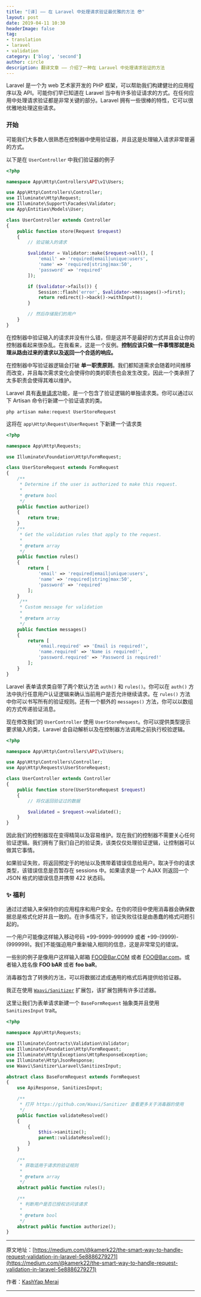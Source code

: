```yaml
---
title: "[译] —— 在 Laravel 中处理请求验证最优雅的方法 😎"
layout: post
date: 2019-04-11 10:30
headerImage: false
tag:
- translation
- laravel
- validation
category: ['blog', 'second']
author: circle
description: 翻译文章 —— 介绍了一种在 Laravel 中处理请求验证的方法
---
```


Laravel 是一个为 web 艺术家开发的 PHP 框架，可以帮助我们构建健壮的应用程序以及 API。可能你们早已知道在 Laravel 当中有许多验证请求的方式。在任何应用中处理请求验证都是非常关键的部分。Laravel 拥有一些很棒的特性，它可以很优雅地处理这些请求。

### 开始

可能我们大多数人很熟悉在控制器中使用验证器，并且这是处理输入请求非常普遍的方式。

以下是在 `UserController` 中我们验证器的例子

```php
<?php

namespace App\Http\Controllers\API\v1\Users;

use App\Http\Controllers\Controller;
use Illuminate\Http\Request;
use Illuminate\Support\Facades\Validator;
use App\Entities\Models\User;

class UserController extends Controller
{
    public function store(Request $request)
    {
        // 验证输入的请求

        $validator = Validator::make($request->all(), [
            'email' => 'required|email|unique:users',
            'name' => 'required|string|max:50',
            'password' => 'required'
        ]);

        if ($validator->fails()) {
            Session::flash('error', $validator->messages()->first);
            return redirect()->back()->withInput();
        }

        // 然后存储我们的用户
    }
}
```

在控制器中验证输入的请求并没有什么错，但是这并不是最好的方式并且会让你的控制器看起来很杂乱。在我看来，这是一个反例。**控制应该只做一件事情那就是处理从路由过来的请求以及返回一个合适的响应。**

在控制器中写验证器逻辑会打破 **单一职责原则**。我们都知道需求会随着时间推移而改变，并且每次需求变化会使得你的类的职责也会发生改变。因此一个类承担了太多职责会使得其难以维护。

Laravel 具有[表单请求][1]功能，是一个包含了验证逻辑的单独请求类。你可以通过以下 Artisan 命令行新建一个验证请求的类。

```shell
php artisan make:request UserStoreRequest
```

这将在 `app\Http\Request\UserRequest` 下新建一个请求类

```php
<?php

namespace App\Http\Requests;

use Illuminate\Foundation\Http\FormRequest;

class UserStoreRequest extends FormRequest
{
    /**
     * Determine if the user is authorized to make this request.
     *
     * @return bool
     */
    public function authorize()
    {
        return true;
    }
    /**
     * Get the validation rules that apply to the request.
     *
     * @return array
     */
    public function rules()
    {
        return [
            'email' => 'required|email|unique:users',
            'name' => 'required|string|max:50',
            'password' => 'required'
        ];
    }
     /**
     * Custom message for validation
     *
     * @return array
     */
    public function messages()
    {
        return [
            'email.required' => 'Email is required!',
            'name.required' => 'Name is required!',
            'password.required' => 'Password is required!'
        ];
    }
}
```

Laravel 表单请求类自带了两个默认方法 `auth()` 和 `rules()`。你可以在 `auth()` 方法中执行任意用户认证逻辑来确认当前用户是否允许继续请求。在 `rules()` 方法中你可以书写所有的验证规则。还有一个额外的 `messages()` 方法，你可以以数组的方式传递验证消息。

现在修改我们的 `UserController` 使用 `UserStoreRequest`。你可以提供类型提示要求输入的类，Laravel 会自动解析以及在控制器方法调用之前执行校验逻辑。

```php
<?php

namespace App\Http\Controllers\API\v1\Users;

use App\Http\Controllers\Controller;
use App\Http\Requests\UserStoreRequest;

class UserController extends Controller
{
    public function store(UserStoreRequest $request)
    {
        // 将仅返回验证过的数据

        $validated = $request->validated();
    }
}
```

因此我们的控制器现在变得精简以及容易维护。现在我们的控制器不需要关心任何验证逻辑。我们拥有了我们自己的验证类，该类仅仅处理验证逻辑，让控制器可以做其它事情。

如果验证失败，将返回预定于的地址以及携带着错误信息给用户。取决于你的请求类型，该错误信息是否暂存在 sessions 中。如果请求是一个 AJAX 则返回一个 JSON 格式的错误信息并携带 422 状态码。

### ✨ 福利

通过过滤输入来保持你的应用程序和用户安全。在你的项目中使用消毒器会确保数据总是格式化好并且一致的。在许多情况下，验证失败往往是由愚蠢的格式问题引起的。

一个用户可能像这样输入移动号码 +99-9999-999999 或者 +99-(9999)-(999999)。我们不能强迫用户重新输入相同的信息，这是非常常见的错误。

一些别的例子是像用户这样输入邮箱 FOO@Bar.COM 或者 FOO@Bar.com。或者输入姓名像 **FOO bAR** 或者 **foo baR**。

消毒器包含了转换的方法，可以将数据过滤成通用的格式后再提供给验证器。

我正在使用 [`Waavi/Sanitizer`][2] 扩展包，该扩展包拥有许多过滤器。

这里让我们为表单请求新建一个 `BaseFormRequest` 抽象类并且使用 `SanitizesInput` trait。

```php
<?php

namespace App\Http\Requests;

use Illuminate\Contracts\Validation\Validator;
use Illuminate\Foundation\Http\FormRequest;
use Illuminate\Http\Exceptions\HttpResponseException;
use Illuminate\Http\JsonResponse;
use Waavi\Sanitizer\Laravel\SanitizesInput;

abstract class BaseFormRequest extends FormRequest
{
    use ApiResponse, SanitizesInput;

    /**
     * 打开 https://github.com/Waavi/Sanitizer 查看更多关于消毒器的使用
     */
    public function validateResolved()
    {
        {
            $this->sanitize();
            parent::validateResolved();
        }
    }

    /**
     * 获取适用于请求的验证规则
     *
     * @return array
     */
    abstract public function rules();

    /**
     * 判断用户是否已授权访问该请求
     *
     * @return bool
     */
    abstract public function authorize();
}

```

---
原文地址：[https://medium.com/@kamerk22/the-smart-way-to-handle-request-validation-in-laravel-5e8886279271](https://medium.com/@kamerk22/the-smart-way-to-handle-request-validation-in-laravel-5e8886279271)

作者：[KashYap Merai](https://medium.com/@kamerk22)

---

[1]: https://laravel.com/docs/5.6/validation#form-request-validation
[2]: https://github.com/Waavi/Sanitizer
